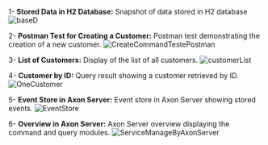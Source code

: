 1- **Stored Data in H2 Database:**
Snapshot of data stored in H2 database
![baseD](https://github.com/user-attachments/assets/c356cd47-d166-47ed-a896-f10c3120a923)

2- **Postman Test for Creating a Customer:**
Postman test demonstrating the creation of a new customer.
![CreateCommandTestePostman](https://github.com/user-attachments/assets/25944b65-a511-40c6-b345-5830eff0f6ab)

3- **List of Customers:**
Display of the list of all customers.
![customerList](https://github.com/user-attachments/assets/f21477d9-25ba-4461-88e2-5e90309ff1e8)

4- **Customer by ID:**
Query result showing a customer retrieved by ID.
![OneCustomer](https://github.com/user-attachments/assets/f2d7db20-c6b1-421e-ad6c-ad0031a89c80)

5- **Event Store in Axon Server:**
Event store in Axon Server showing stored events.
![EventStore](https://github.com/user-attachments/assets/24a0f72f-d9af-4192-8070-8042ffae158e)

6- **Overview in Axon Server:**
Axon Server overview displaying the command and query modules.
![ServiceManageByAxonServer](https://github.com/user-attachments/assets/4e15fd8d-0b8e-478a-9651-5277b854c5bf)

